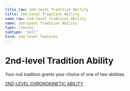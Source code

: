 ```yaml
---
title_raw: 2nd-level Tradition Ability
title: 2nd-Level Tradition Ability
name_raw: 2nd-level Tradition Ability
name: 2nd-Level Tradition Ability
type: classes
subtype: 'null'
kind: 2nd-level features
---
```


# 2nd-level Tradition Ability

Your null tradition grants your choice of one of two abilities.

[2ND-LEVEL CHRONOKINETIC ABILITY](./2nd-Level%20Chronokinetic%20Ability/2nd-Level%20Chronokinetic%20Ability.md)
